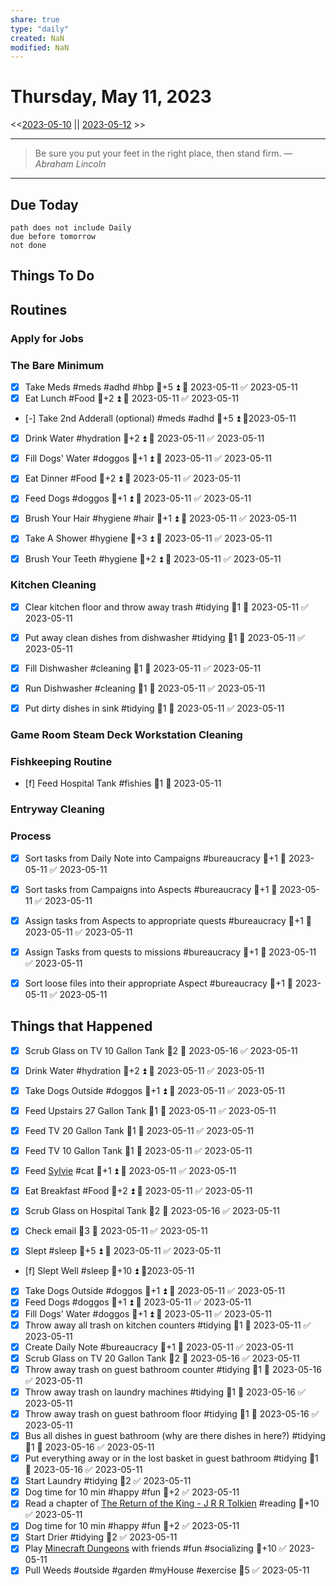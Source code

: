 ```yaml
---
share: true
type: "daily"
created: NaN 
modified: NaN
---
```

# Thursday, May 11, 2023
<<[2023-05-10](./2023-05-10.md) || [2023-05-12](./2023-05-12.md) >>

---

> Be sure you put your feet in the right place, then stand firm.
> — <cite>Abraham Lincoln</cite>

---
## Due Today
```tasks
path does not include Daily
due before tomorrow
not done
```

## Things To Do

























































## Routines
### Apply for Jobs



### The Bare Minimum


- [x] Take Meds  #meds #adhd #hbp 🥄+5 ⏫ 📅 2023-05-11 ✅ 2023-05-11
- [x] Eat Lunch #Food  🥄+2 ⏫ 📅 2023-05-11 ✅ 2023-05-11
- [-] Take 2nd Adderall (optional) #meds #adhd  🥄+5 ⏫ 📆2023-05-11
- [x] Drink Water #hydration   🥄+2 ⏫ 📅 2023-05-11 ✅ 2023-05-11
- [x] Fill Dogs' Water #doggos  🥄+1 ⏫ 📅 2023-05-11 ✅ 2023-05-11
- [x] Eat Dinner #Food  🥄+2 ⏫ 📅 2023-05-11 ✅ 2023-05-11
- [x] Feed Dogs #doggos  🥄+1 ⏫ 📅 2023-05-11 ✅ 2023-05-11
- [x] Brush Your Hair #hygiene #hair 🥄+1 ⏫ 📅 2023-05-11 ✅ 2023-05-11
- [x] Take A Shower #hygiene  🥄+3 ⏫ 📅 2023-05-11 ✅ 2023-05-11
- [x] Brush Your Teeth #hygiene 🥄+2 ⏫ 📅 2023-05-11 ✅ 2023-05-11


### Kitchen Cleaning

- [x] Clear kitchen floor and throw away trash #tidying   🥄1 📅 2023-05-11 ✅ 2023-05-11
- [x] Put away clean dishes from dishwasher #tidying   🥄1 📅 2023-05-11 ✅ 2023-05-11
- [x] Fill Dishwasher #cleaning  🥄1 📅 2023-05-11 ✅ 2023-05-11
- [x] Run Dishwasher #cleaning 🥄1 📅 2023-05-11 ✅ 2023-05-11
- [x] Put dirty dishes in sink #tidying 🥄1 📅 2023-05-11 ✅ 2023-05-11


### Game Room Steam Deck Workstation Cleaning


### Fishkeeping Routine

- [f] Feed Hospital Tank #fishies 🥄1 📅 2023-05-11



### Entryway Cleaning


### Process

- [x] Sort tasks from Daily Note into Campaigns #bureaucracy 🥄+1 📅 2023-05-11 ✅ 2023-05-11
- [x] Sort tasks from Campaigns into Aspects  #bureaucracy 🥄+1 📅 2023-05-11 ✅ 2023-05-11
- [x] Assign tasks from Aspects to appropriate quests  #bureaucracy 🥄+1 📅 2023-05-11 ✅ 2023-05-11
- [x] Assign Tasks from quests to missions  #bureaucracy 🥄+1 📅 2023-05-11 ✅ 2023-05-11
- [x] Sort loose files into their appropriate Aspect  #bureaucracy 🥄+1 📅 2023-05-11 ✅ 2023-05-11




## Things that Happened
- [x] Scrub Glass on TV 10 Gallon Tank 🥄2 📅 2023-05-16 ✅ 2023-05-11
- [x] Drink Water #hydration 🥄+2 ⏫ 📅 2023-05-11 ✅ 2023-05-11
- [x] Take Dogs Outside  #doggos 🥄+1 ⏫ 📅 2023-05-11 ✅ 2023-05-11

- [x] Feed Upstairs 27 Gallon Tank 🥄1 📅 2023-05-11 ✅ 2023-05-11
- [x] Feed TV 20 Gallon Tank 🥄1 📅 2023-05-11 ✅ 2023-05-11
- [x] Feed TV 10 Gallon Tank 🥄1 📅 2023-05-11 ✅ 2023-05-11
- [x] Feed [Sylvie](./Sylvie.md) #cat 🥄+1 ⏫ 📅 2023-05-11 ✅ 2023-05-11
- [x] Eat Breakfast #Food  🥄+2 ⏫ 📅 2023-05-11 ✅ 2023-05-11
- [x] Scrub Glass on Hospital Tank 🥄2 📅 2023-05-16 ✅ 2023-05-11
- [x] Check email 🥄3 📅 2023-05-11 ✅ 2023-05-11
- [x] Slept #sleep 🥄+5 ⏫ 📅 2023-05-11 ✅ 2023-05-11
- [f] Slept Well #sleep 🥄+10 ⏫  📆2023-05-11
- [x] Take Dogs Outside  #doggos  🥄+1 ⏫ 📅 2023-05-11 ✅ 2023-05-11
- [x] Feed Dogs #doggos  🥄+1 ⏫ 📅 2023-05-11 ✅ 2023-05-11
- [x] Fill Dogs' Water #doggos  🥄+1 ⏫ 📅 2023-05-11 ✅ 2023-05-11
- [x] Throw away all trash on kitchen counters #tidying  🥄1 📅 2023-05-11 ✅ 2023-05-11
- [x] Create Daily Note #bureaucracy 🥄+1 📅 2023-05-11 ✅ 2023-05-11
- [x] Scrub Glass on TV 20 Gallon Tank 🥄2 📅 2023-05-16 ✅ 2023-05-11
- [x] Throw away trash on guest bathroom counter #tidying 🥄1 📅 2023-05-16 ✅ 2023-05-11
- [x] Throw away trash on laundry machines #tidying 🥄1 📅 2023-05-16 ✅ 2023-05-11
- [x] Throw away trash on guest bathroom floor #tidying 🥄1 📅 2023-05-16 ✅ 2023-05-11
- [x] Bus all dishes in guest bathroom (why are there dishes in here?) #tidying  🥄1 📅 2023-05-16 ✅ 2023-05-11
- [x] Put everything away or in the lost basket in guest bathroom #tidying  🥄1 📅 2023-05-16 ✅ 2023-05-11
- [x] Start Laundry #tidying   🥄2 ✅ 2023-05-11
- [x] Dog time for 10 min #happy #fun 🥄+2 ✅ 2023-05-11
- [x] Read a chapter of [The Return of the King - J R R Tolkien](./The%20Return%20of%20the%20King%20-%20J%20R%20R%20Tolkien.md) #reading 🥄+10 ✅ 2023-05-11
- [x] Dog time for 10 min #happy #fun 🥄+2 ✅ 2023-05-11
- [x] Start Drier #tidying 🥄2 ✅ 2023-05-11
- [x] Play [Minecraft Dungeons](Minecraft%20Dungeons.md) with friends #fun #socializing 🥄+10 ✅ 2023-05-11
- [x] Pull Weeds #outside #garden #myHouse #exercise 🥄5 ✅ 2023-05-11